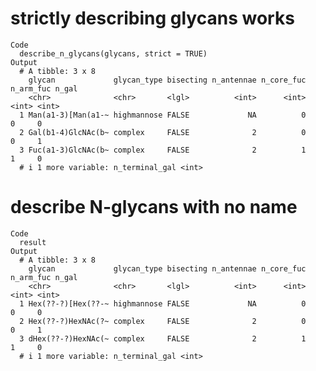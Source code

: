 # strictly describing glycans works

    Code
      describe_n_glycans(glycans, strict = TRUE)
    Output
      # A tibble: 3 x 8
        glycan             glycan_type bisecting n_antennae n_core_fuc n_arm_fuc n_gal
        <chr>              <chr>       <lgl>          <int>      <int>     <int> <int>
      1 Man(a1-3)[Man(a1-~ highmannose FALSE             NA          0         0     0
      2 Gal(b1-4)GlcNAc(b~ complex     FALSE              2          0         0     1
      3 Fuc(a1-3)GlcNAc(b~ complex     FALSE              2          1         1     0
      # i 1 more variable: n_terminal_gal <int>

# describe N-glycans with no name

    Code
      result
    Output
      # A tibble: 3 x 8
        glycan             glycan_type bisecting n_antennae n_core_fuc n_arm_fuc n_gal
        <chr>              <chr>       <lgl>          <int>      <int>     <int> <int>
      1 Hex(??-?)[Hex(??-~ highmannose FALSE             NA          0         0     0
      2 Hex(??-?)HexNAc(?~ complex     FALSE              2          0         0     1
      3 dHex(??-?)HexNAc(~ complex     FALSE              2          1         1     0
      # i 1 more variable: n_terminal_gal <int>

